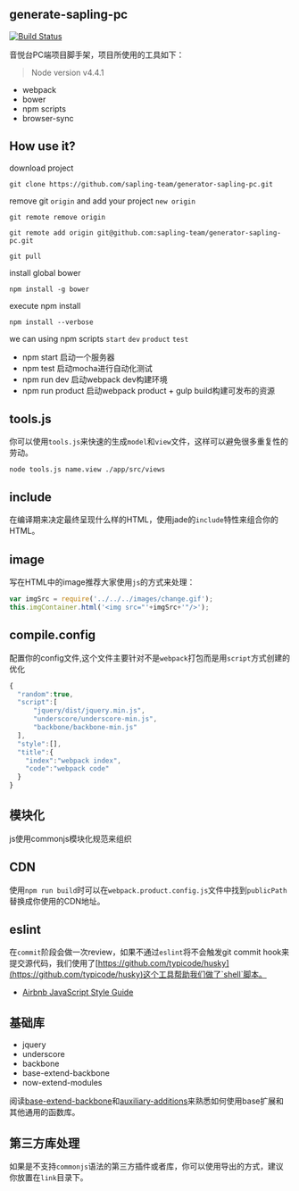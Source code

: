 ## generate-sapling-pc

[![Build Status](https://travis-ci.org/sapling-team/generator-sapling-pc.svg?branch=master)](https://travis-ci.org/sapling-team/generator-sapling-pc)

音悦台PC端项目脚手架，项目所使用的工具如下：

> Node version v4.4.1

- webpack
- bower
- npm scripts
- browser-sync

## How use it?

download project

	git clone https://github.com/sapling-team/generator-sapling-pc.git

remove git `origin` and add your project `new origin`

	git remote remove origin

	git remote add origin git@github.com:sapling-team/generator-sapling-pc.git

	git pull

install global bower

    npm install -g bower

execute npm install

	npm install --verbose


we can using npm scripts `start` `dev` `product` `test`

- npm start 启动一个服务器
- npm test 启动mocha进行自动化测试
- npm run dev 启动webpack dev构建环境
- npm run product 启动webpack product + gulp build构建可发布的资源

## tools.js

你可以使用`tools.js`来快速的生成`model`和`view`文件，这样可以避免很多重复性的劳动。

	node tools.js name.view ./app/src/views

## include

在编译期来决定最终呈现什么样的HTML，使用jade的`include`特性来组合你的HTML。

## image

写在HTML中的image推荐大家使用`js`的方式来处理：

```JavaScript
var imgSrc = require('../../../images/change.gif');
this.imgContainer.html('<img src="'+imgSrc+'"/>');
```

## compile.config

配置你的config文件,这个文件主要针对不是`webpack`打包而是用`script`方式创建的优化

```JavaScript
{
  "random":true,
  "script":[
      "jquery/dist/jquery.min.js",
      "underscore/underscore-min.js",
      "backbone/backbone-min.js"
  ],
  "style":[],
  "title":{
    "index":"webpack index",
    "code":"webpack code"
  }
}
```

## 模块化

js使用commonjs模块化规范来组织

## CDN

使用`npm run build`时可以在`webpack.product.config.js`文件中找到`publicPath`替换成你使用的CDN地址。

## eslint

在`commit`阶段会做一次review，如果不通过`eslint`将不会触发git commit hook来提交源代码，我们使用了[https://github.com/typicode/husky](https://github.com/typicode/husky)这个工具帮助我们做了`shell`脚本。

- [Airbnb JavaScript Style Guide](https://github.com/airbnb/javascript/tree/master/es5)

## 基础库

- jquery
- underscore
- backbone
- base-extend-backbone
- now-extend-modules

阅读[base-extend-backbone](https://github.com/sapling-team/base-extend-backbone)和[auxiliary-additions](https://github.com/sapling-team/auxiliary-additions)来熟悉如何使用base扩展和其他通用的函数库。

## 第三方库处理

如果是不支持`commonjs`语法的第三方插件或者库，你可以使用导出的方式，建议你放置在`link`目录下。
